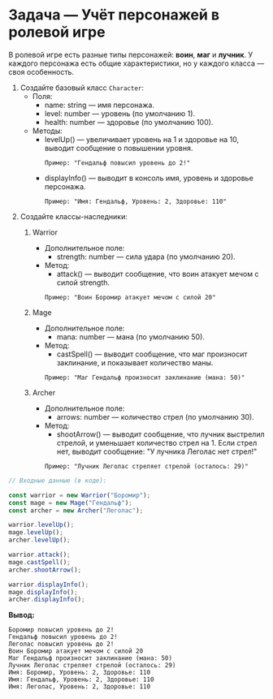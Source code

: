 # Задача — Учёт персонажей в ролевой игре

В ролевой игре есть разные типы персонажей: **воин**, **маг** и **лучник**.
У каждого персонажа есть общие характеристики, но у каждого класса — своя особенность.

1. Создайте базовый класс `Character`:
    - Поля:
        - name: string — имя персонажа.
        - level: number — уровень (по умолчанию 1).
        - health: number — здоровье (по умолчанию 100).
    - Методы:
        - levelUp() — увеличивает уровень на 1 и здоровье на 10, выводит сообщение о повышении уровня.
          ```
          Пример: "Гендальф повысил уровень до 2!"
          ```
        - displayInfo() — выводит в консоль имя, уровень и здоровье персонажа.
          ```
          Пример: "Имя: Гендальф, Уровень: 2, Здоровье: 110"
          ```
2. Создайте классы-наследники:
    1. Warrior
        - Дополнительное поле:
            - strength: number — сила удара (по умолчанию 20).
        - Метод:
            - attack() — выводит сообщение, что воин атакует мечом с силой strength.
            ```
          Пример: "Воин Боромир атакует мечом с силой 20"
          ```

    2. Mage
        - Дополнительное поле:
            - mana: number — мана (по умолчанию 50).
        - Метод:
            - castSpell() — выводит сообщение, что маг произносит заклинание, и показывает количество маны.
             ```
             Пример: "Маг Гендальф произносит заклинание (мана: 50)"
             ```
    3. Archer
        - Дополнительное поле:
            - arrows: number — количество стрел (по умолчанию 30).
        - Метод:
            - shootArrow() — выводит сообщение, что лучник выстрелил стрелой, и уменьшает количество стрел на 1.
               Если стрел нет, выводит сообщение: "У лучника Леголас нет стрел!"
            ```
          Пример: "Лучник Леголас стреляет стрелой (осталось: 29)"
          ```


```ts
// Входные данные (в коде):

const warrior = new Warrior("Боромир");
const mage = new Mage("Гендальф");
const archer = new Archer("Леголас");

warrior.levelUp();
mage.levelUp();
archer.levelUp();

warrior.attack();
mage.castSpell();
archer.shootArrow();

warrior.displayInfo();
mage.displayInfo();
archer.displayInfo();
```

**Вывод:**

```
Боромир повысил уровень до 2!
Гендальф повысил уровень до 2!
Леголас повысил уровень до 2!
Воин Боромир атакует мечом с силой 20
Маг Гендальф произносит заклинание (мана: 50)
Лучник Леголас стреляет стрелой (осталось: 29)
Имя: Боромир, Уровень: 2, Здоровье: 110
Имя: Гендальф, Уровень: 2, Здоровье: 110
Имя: Леголас, Уровень: 2, Здоровье: 110
```